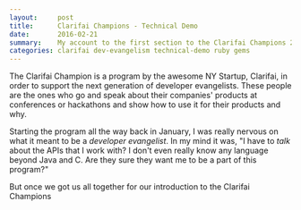 ```yaml
---
layout:     post
title:      Clarifai Champions - Technical Demo
date:       2016-02-21
summary:    My account to the first section to the Clarifai Champions 2016 program and why I think it is the best thing I have gotten involved with so far.
categories: clarifai dev-evangelism technical-demo ruby gems
---
```


The Clarifai Champion is a program by the awesome NY Startup, Clarifai, in order
to support the next generation of developer evangelists. These people are the ones
who go and speak about their companies' products at conferences or hackathons and
show how to use it for their products and why.

Starting the program all the way back in January, I was really nervous on what it
meant to be a *developer evangelist*. In my mind it was, "I have to *talk* about
the APIs that I work with? I don't even really know any language beyond Java and C.
Are they sure they want me to be a part of this program?"

But once we got us all together for our introduction to the Clarifai Champions
